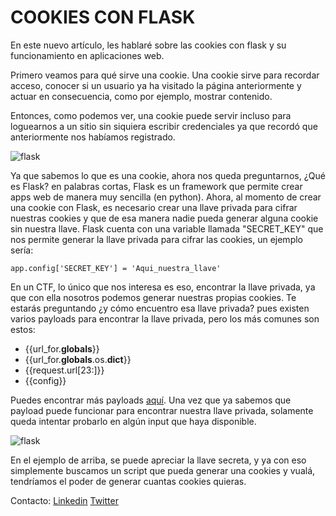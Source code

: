 # COOKIES CON FLASK
 
En este nuevo artículo, les hablaré sobre las cookies con flask y su funcionamiento en aplicaciones web.

Primero veamos para qué sirve una cookie. Una cookie sirve para recordar acceso, conocer si un usuario ya ha visitado la página anteriormente y actuar en consecuencia, como por ejemplo, mostrar contenido.

Entonces, como podemos ver, una cookie puede servir incluso para loguearnos a un sitio sin siquiera escribir credenciales ya que recordó que anteriormente nos habíamos registrado.


![flask](img/flask.jpg)


Ya que sabemos lo que es una cookie, ahora nos queda preguntarnos, ¿Qué es Flask? en palabras cortas, Flask es un framework que permite crear apps web de manera muy sencilla (en python). Ahora, al momento de crear una cookie con Flask, es necesario crear una llave privada para cifrar nuestras cookies y que de esa manera nadie pueda generar alguna cookie sin nuestra llave. Flask cuenta con una variable llamada "SECRET_KEY" que nos permite generar la llave privada para cifrar las cookies, un ejemplo sería:


```app.config['SECRET_KEY'] = 'Aqui_nuestra_llave'```


En un CTF, lo único que nos interesa es eso, encontrar la llave privada, ya que con ella nosotros podemos generar nuestras propias cookies.
Te estarás preguntando ¿y cómo encuentro esa llave privada? pues existen varios payloads para encontrar la llave privada, pero los más comunes son estos:


* {{url_for.__globals__}} 
* {{url_for.__globals__.os.__dict__}} 
* {{request.url[23:]}} 
* {{config}}


Puedes encontrar más payloads [aquí](https://github.com/swisskyrepo/PayloadsAllTheThings/tree/master/Server%20Side%20Template%20Injection#basic-injection). Una vez que ya sabemos que payload puede funcionar para encontrar nuestra llave privada, solamente queda intentar probarlo en algún input que haya disponible.


![flask](img/config.PNG)


En el ejemplo de arriba, se puede apreciar la llave secreta, y ya con eso simplemente buscamos un script que pueda generar una cookies y vualá, tendríamos el poder de generar cuantas cookies quieras.


Contacto: [Linkedin](www.linkedin.com/in/JairR) [Twitter](https://twitter.com/_niggurath_)
